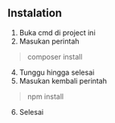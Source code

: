 ## Instalation

1. Buka cmd di project ini
2. Masukan perintah
> composer install
4. Tunggu hingga selesai
5. Masukan kembali perintah
> npm install
6. Selesai
